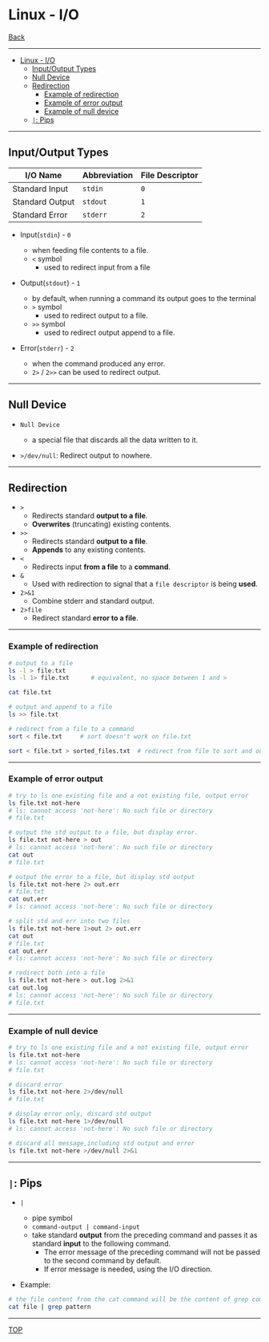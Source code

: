 # Linux - I/O

[Back](../../index.md)

---

- [Linux - I/O](#linux---io)
  - [Input/Output Types](#inputoutput-types)
  - [Null Device](#null-device)
  - [Redirection](#redirection)
    - [Example of redirection](#example-of-redirection)
    - [Example of error output](#example-of-error-output)
    - [Example of null device](#example-of-null-device)
  - [`|`: Pips](#-pips)

---

## Input/Output Types

| I/O Name        | Abbreviation | File Descriptor |
| --------------- | ------------ | --------------- |
| Standard Input  | `stdin`      | `0`             |
| Standard Output | `stdout`     | `1`             |
| Standard Error  | `stderr`     | `2`             |

- Input(`stdin`) - `0`

  - when feeding file contents to a file.
  - `<` symbol
    - used to redirect input from a file

- Output(`stdout`) - `1`

  - by default, when running a command its output goes to the terminal
  - `>` symbol
    - used to redirect output to a file.
  - `>>` symbol
    - used to redirect output append to a file.

- Error(`stderr`) - `2`
  - when the command produced any error.
  - `2>` / `2>>` can be used to redirect output.

---

## Null Device

- `Null Device`

  - a special file that discards all the data written to it.

- `>/dev/null`: Redirect output to nowhere.

---

## Redirection

- `>`
  - Redirects standard **output to a file**.
  - **Overwrites** (truncating) existing contents.
- `>>`
  - Redirects standard **output to a file**.
  - **Appends** to any existing contents.
- `<`
  - Redirects input **from a file** to a **command**.
- `&`
  - Used with redirection to signal that a `file descriptor` is being **used**.
- `2>&1`
  - Combine stderr and standard output.
- `2>file`
  - Redirect standard **error to a file**.

---

### Example of redirection

```sh
# output to a file
ls -l > file.txt
ls -l 1> file.txt      # equivalent, no space between 1 and >

cat file.txt

# output and append to a file
ls >> file.txt

# redirect from a file to a command
sort < file.txt     # sort doesn't work on file.txt

sort < file.txt > sorted_files.txt  # redirect from file to sort and output to the new txt
```

---

### Example of error output

```sh
# try to ls one existing file and a not existing file, output error
ls file.txt not-here
# ls: cannot access 'not-here': No such file or directory
# file.txt

# output the std output to a file, but display error.
ls file.txt not-here > out
# ls: cannot access 'not-here': No such file or directory
cat out
# file.txt

# output the error to a file, but display std output
ls file.txt not-here 2> out.err
# file.txt
cat out.err
# ls: cannot access 'not-here': No such file or directory

# split std and err into two files
ls file.txt not-here 1>out 2> out.err
cat out
# file.txt
cat out.err
# ls: cannot access 'not-here': No such file or directory

# redirect both into a file
ls file.txt not-here > out.log 2>&1
cat out.log
# ls: cannot access 'not-here': No such file or directory
# file.txt
```

---

### Example of null device

```sh
# try to ls one existing file and a not existing file, output error
ls file.txt not-here
# ls: cannot access 'not-here': No such file or directory
# file.txt

# discard error
ls file.txt not-here 2>/dev/null
# file.txt

# display error only, discard std output
ls file.txt not-here 1>/dev/null
# ls: cannot access 'not-here': No such file or directory

# discard all message,including std output and error
ls file.txt not-here >/dev/null 2>&1
```

---

## `|`: Pips

- `|`

  - pipe symbol
  - `command-output | command-input`
  - take standard **output** from the preceding command and passes it as standard **input** to the following command.
    - The error message of the preceding command will not be passed to the second command by default.
    - If error message is needed, using the I/O direction.

- Example:

```sh
# the file content from the cat command will be the content of grep command
cat file | grep pattern
```

---

[TOP](#linux---io)
